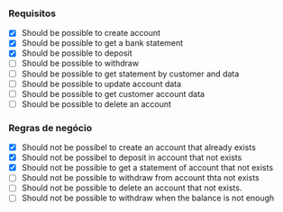 ### Requisitos

- [X] Should be possible to create account
- [X] Should be possible to get a bank statement
- [X] Should be possible to deposit
- [ ] Should be possible to withdraw
- [ ] Should be possible to get statement by customer and data
- [ ] Should be possible to update account data
- [ ] Should be possible to get customer account data
- [ ] Should be possible to delete an account

### Regras de negócio

- [X] Should not be possíbel to create an account that already exists
- [X] Should not be possibel to deposit in account that not exists
- [X] Should not be possible to get a statement of account that not exists
- [ ] Should not be possible to withdraw from account thta not exists
- [ ] Should not be possible to delete an account that not exists.
- [ ] Should not be possible to withdraw when the balance is not enough